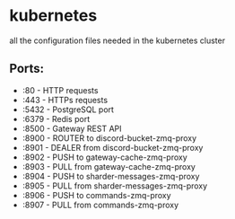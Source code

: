 # kubernetes
all the configuration files needed in the kubernetes cluster

## Ports:
* :80 - HTTP requests
* :443 - HTTPs requests
* :5432 - PostgreSQL port
* :6379 - Redis port
* :8500 - Gateway REST API
* :8900 - ROUTER to discord-bucket-zmq-proxy
* :8901 - DEALER from discord-bucket-zmq-proxy
* :8902 - PUSH to gateway-cache-zmq-proxy
* :8903 - PULL from gateway-cache-zmq-proxy
* :8904 - PUSH to sharder-messages-zmq-proxy
* :8905 - PULL from sharder-messages-zmq-proxy
* :8906 - PUSH to commands-zmq-proxy
* :8907 - PULL from commands-zmq-proxy